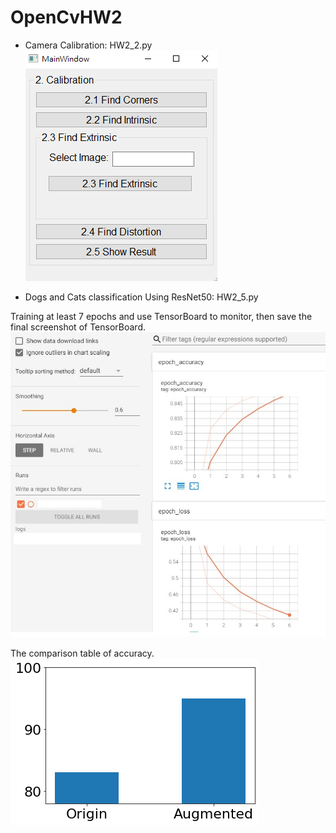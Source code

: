 # OpenCvHW2
* Camera Calibration: HW2_2.py \
![image](https://github.com/AdevLog/OpenCvHW/blob/main/OpenCvHW2/HW2_UI.png)

* Dogs and Cats classification Using ResNet50: HW2_5.py
  
Training at least 7 epochs and use TensorBoard to monitor, then save the final screenshot of TensorBoard. \
![image](https://github.com/AdevLog/OpenCvHW/blob/main/OpenCvHW2/epoch7.jpg)

The comparison table of accuracy. \
![image](https://github.com/AdevLog/OpenCvHW/blob/main/OpenCvHW2/Figure1.png)

